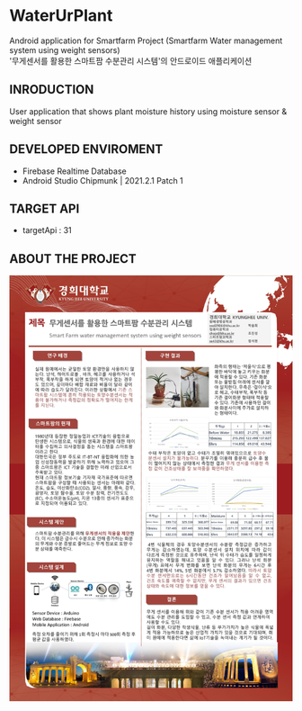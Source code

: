 # WaterUrPlant
Android application for Smartfarm Project (Smartfarm Water management system using weight sensors)
</br>
'무게센서를 활용한 스마트팜 수분관리 시스템'의 안드로이드 애플리케이션

## INRODUCTION
 User application that shows plant moisture history using moisture sensor & weight sensor


## DEVELOPED ENVIROMENT
- Firebase Realtime Database
- Android Studio Chipmunk | 2021.2.1 Patch 1


## TARGET API
 - targetApi : 31


## ABOUT THE PROJECT

<img src="/images/poster.jpg" width="920px">
